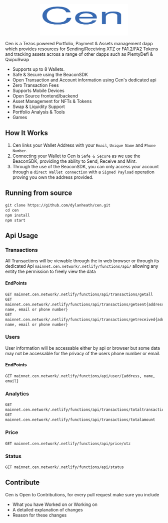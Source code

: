 <p align="center">
  <img width="280" height="100" src="Cen.svg">
</p>

Cen is a Tezos powered Portfolio, Payment & Assets management dapp which provides resources for Sending/Receiving XTZ or FA1.2/FA2 Tokens and tracking assets across a range of other dapps such as PlentyDefi & QuipuSwap

* Supports up to 8 Wallets.
* Safe & Secure using the BeaconSDK
* Open Transaction and Account information using Cen's dedicated api
* Zero Transaction Fees
* Supports Mobile Devices
* Open Source frontend/backend
* Asset Management for NFTs & Tokens
* Swap & Liquidity Support
* Portfolio Analysis & Tools
* Games

## How It Works

1. Cen links your Wallet Address with your `Email`, `Unique Name` and `Phone Number`.
2. Connecting your Wallet to Cen is `Safe & Secure` as we use the BeaconSDK, providing the ability to Send,
Receive and Mint.
3. Through the use of the BeaconSDK, you can only access your account through a `direct Wallet connection`
with a `Signed Payload` operation proving you own the address provided.

## Running from source

```
git clone https://github.com/dylanheath/cen.git
cd cen
npm install
npm start
```
 
## Api Usage 

### Transactions

All Transactions will be viewable through the in web browser or through its dedicated Api `mainnet.cen.network/.netlify/functions/api/` allowing any entity the
permission to freely view the data

#### EndPoints

```
GET mainnet.cen.network/.netlify/functions/api/transactions/getall
GET mainnet.cen.network/.netlify/functions/api/transactions/getsent{address, name, email or phone number}
GET mainnet.cen.network/.netlify/functions/api/transactions/getreceived{address, name, email or phone number}
```

### Users

User information will be accessable either by api or browser but some data may not be accessable for the privacy of the users phone number or email.

#### EndPoints

```
GET mainnet.cen.network/.netlify/functions/api/user/{address, name, email}
```
### Analytics

```
GET mainnet.cen.network/.netlify/functions/api/transactions/totaltransactions
GET mainnet.cen.network/.netlify/functions/api/transactions/totalamount
```

### Price

```
GET mainnet.cen.network/.netlify/functions/api/price/xtz
```

### Status

```
GET mainnet.cen.network/.netlify/functions/api/status
```

## Contribute

Cen is Open to Contributions, for every pull request make sure you include 
- What you have Worked on or Working on
- A detailed explanation of changes
- Reason for these changes



